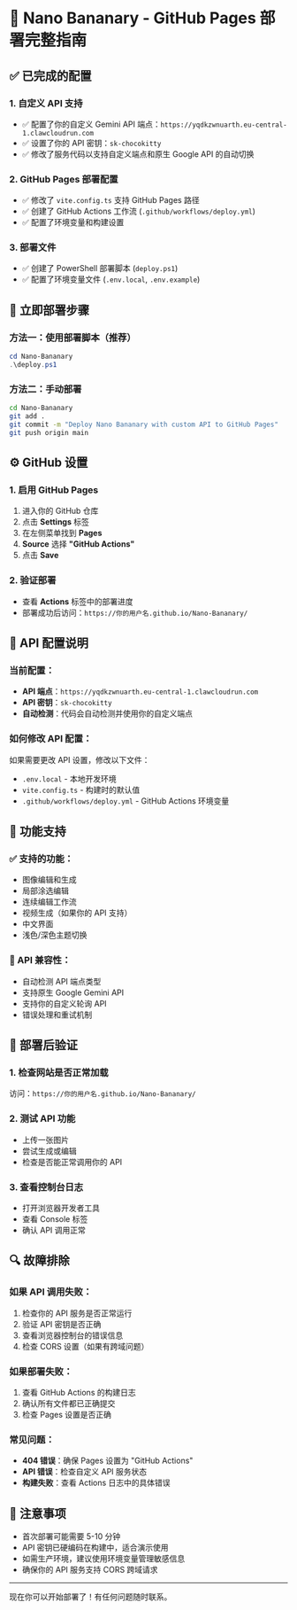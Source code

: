 # 🍌 Nano Bananary - GitHub Pages 部署完整指南

## ✅ 已完成的配置

### 1. 自定义 API 支持
- ✅ 配置了你的自定义 Gemini API 端点：`https://yqdkzwnuarth.eu-central-1.clawcloudrun.com`
- ✅ 设置了你的 API 密钥：`sk-chocokitty`
- ✅ 修改了服务代码以支持自定义端点和原生 Google API 的自动切换

### 2. GitHub Pages 部署配置
- ✅ 修改了 `vite.config.ts` 支持 GitHub Pages 路径
- ✅ 创建了 GitHub Actions 工作流 (`.github/workflows/deploy.yml`)
- ✅ 配置了环境变量和构建设置

### 3. 部署文件
- ✅ 创建了 PowerShell 部署脚本 (`deploy.ps1`)
- ✅ 配置了环境变量文件 (`.env.local`, `.env.example`)

## 🚀 立即部署步骤

### 方法一：使用部署脚本（推荐）
```powershell
cd Nano-Bananary
.\deploy.ps1
```

### 方法二：手动部署
```bash
cd Nano-Bananary
git add .
git commit -m "Deploy Nano Bananary with custom API to GitHub Pages"
git push origin main
```

## ⚙️ GitHub 设置

### 1. 启用 GitHub Pages
1. 进入你的 GitHub 仓库
2. 点击 **Settings** 标签
3. 在左侧菜单找到 **Pages**
4. **Source** 选择 **"GitHub Actions"**
5. 点击 **Save**

### 2. 验证部署
- 查看 **Actions** 标签中的部署进度
- 部署成功后访问：`https://你的用户名.github.io/Nano-Bananary/`

## 🔧 API 配置说明

### 当前配置：
- **API 端点**：`https://yqdkzwnuarth.eu-central-1.clawcloudrun.com`
- **API 密钥**：`sk-chocokitty`
- **自动检测**：代码会自动检测并使用你的自定义端点

### 如何修改 API 配置：
如果需要更改 API 设置，修改以下文件：
- `.env.local` - 本地开发环境
- `vite.config.ts` - 构建时的默认值
- `.github/workflows/deploy.yml` - GitHub Actions 环境变量

## 📱 功能支持

### ✅ 支持的功能：
- 图像编辑和生成
- 局部涂选编辑
- 连续编辑工作流
- 视频生成（如果你的 API 支持）
- 中文界面
- 浅色/深色主题切换

### 🔄 API 兼容性：
- 自动检测 API 端点类型
- 支持原生 Google Gemini API
- 支持你的自定义轮询 API
- 错误处理和重试机制

## 🎯 部署后验证

### 1. 检查网站是否正常加载
访问：`https://你的用户名.github.io/Nano-Bananary/`

### 2. 测试 API 功能
- 上传一张图片
- 尝试生成或编辑
- 检查是否能正常调用你的 API

### 3. 查看控制台日志
- 打开浏览器开发者工具
- 查看 Console 标签
- 确认 API 调用正常

## 🔍 故障排除

### 如果 API 调用失败：
1. 检查你的 API 服务是否正常运行
2. 验证 API 密钥是否正确
3. 查看浏览器控制台的错误信息
4. 检查 CORS 设置（如果有跨域问题）

### 如果部署失败：
1. 查看 GitHub Actions 的构建日志
2. 确认所有文件都已正确提交
3. 检查 Pages 设置是否正确

### 常见问题：
- **404 错误**：确保 Pages 设置为 "GitHub Actions"
- **API 错误**：检查自定义 API 服务状态
- **构建失败**：查看 Actions 日志中的具体错误

## 📝 注意事项

- 首次部署可能需要 5-10 分钟
- API 密钥已硬编码在构建中，适合演示使用
- 如需生产环境，建议使用环境变量管理敏感信息
- 确保你的 API 服务支持 CORS 跨域请求

---

现在你可以开始部署了！有任何问题随时联系。
